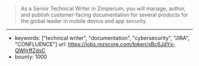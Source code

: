 >As a Senior Technical Writer in Zimperium, you will manage, author, and publish customer-facing documentation for several products for the global leader in mobile device and app security.
------
- keywords: ["technical writer", "documentation", "cybersecurity", "JIRA", "CONFLUENCE"]
url: https://jobs.rezscore.com/token/xBc6JdYx-QWIjrffZdsC
- bounty: 1000
